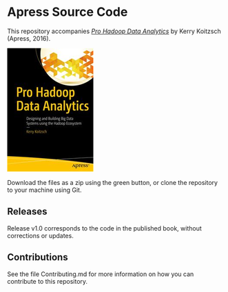 # Apress Source Code

This repository accompanies [*Pro Hadoop Data Analytics*](http://www.apress.com/9781484219096) by Kerry Koitzsch (Apress, 2016).

![Cover image](9781484219096.jpg)

Download the files as a zip using the green button, or clone the repository to your machine using Git.

## Releases

Release v1.0 corresponds to the code in the published book, without corrections or updates.

## Contributions

See the file Contributing.md for more information on how you can contribute to this repository.
